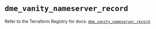# `dme_vanity_nameserver_record`

Refer to the Terraform Registry for docs: [`dme_vanity_nameserver_record`](https://registry.terraform.io/providers/dnsmadeeasy/dme/1.0.8/docs/resources/vanity_nameserver_record).
